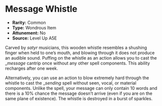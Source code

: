 
# Message Whistle

* **Rarity:** Common
* **Type:** Wondrous Item
* **Attunement:** No
* **Source:** Level Up A5E


Carved by _satyr_  musicians, this wooden whistle resembles a shushing finger when held to one’s mouth, and blowing through it does not produce an audible sound. Puffing on the whistle as an action allows you to cast the __message_ cantrip once without any other spell components. This ability recharges after one week.

Alternatively, you can use an action to blow extremely hard through the whistle to cast the __sending_ spell without seen, vocal, or material components. Unlike the spell, your message can only contain 10 words and there is a 10% chance the message doesn’t arrive (even if you are on the same plane of existence). The whistle is destroyed in a burst of sparkles.
